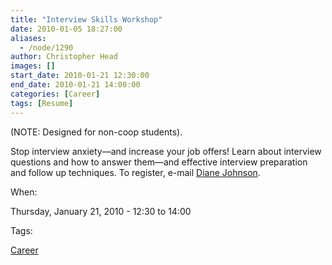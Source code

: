 ```yaml
---
title: "Interview Skills Workshop"
date: 2010-01-05 18:27:00
aliases:
  - /node/1290
author: Christopher Head
images: []
start_date: 2010-01-21 12:30:00
end_date: 2010-01-21 14:00:00
categories: [Career]
tags: [Resume]
---
```


(NOTE: Designed for non-coop students).

Stop interview anxiety—and increase your job offers! Learn about interview questions and how to answer them—and effective interview preparation and follow up techniques. To register, e-mail [Diane Johnson](/cdn-cgi/l/email-protection#fe9a979f909b949196be9d8dd08b9c9dd09d9f).

When: 

Thursday, January 21, 2010 - 12:30 to 14:00

Tags: 

[Career](/career)
